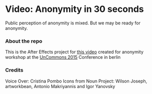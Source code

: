 # Video: Anonymity in 30 seconds
Public perception of anonymity is mixed. But we may be ready for anonymity.

### About the repo
This is the After Effects project for [this video](https://vimeo.com/143390026) created for anonymity workshop at the [UnCommons 2015](http://berlinergazette.de/uncommons/) Conference in berlin

### Credits
Voice Over: Cristina Pombo
Icons from Noun Project: Wilson Joseph, artworkbean, Antonio Makriyannis and Igor Yanovsky
